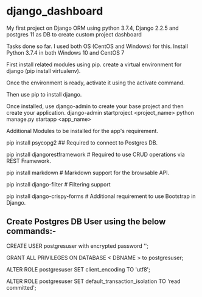 # django_dashboard
My first project on Django ORM using python 3.7.4, Django 2.2.5 and postgres 11 as DB to create custom project dashboard

Tasks done so far. I used both OS (CentOS and Windows) for this.
Install Python 3.7.4 in both Windows 10 and CentOS 7

First install related modules using pip.
create a virtual environment for django (pip install virtualenv).

Once the environment is ready, activate it using the activate command.

Then use pip to install django.

Once installed, use django-admin to create your base project and then create your application.
django-admin startproject <project_name>
python manage.py startapp <app_name>

Additional Modules to be installed for the app's requirement.

pip install psycopg2    ## Required to connect to Postgres DB.

pip install djangorestframework   # Required to use CRUD operations via REST Framework.

pip install markdown       # Markdown support for the browsable API.

pip install django-filter  # Filtering support

pip install django-crispy-forms  # Additional requirement to use Bootstrap in Django.

## Create Postgres DB User using the below commands:-
CREATE USER postgresuser with encrypted password '<password>';
  
GRANT ALL PRIVILEGES ON DATABASE < DBNAME > to postgresuser;
  
ALTER ROLE postgresuser SET client_encoding TO 'utf8';

ALTER ROLE postgresuser SET default_transaction_isolation TO 'read committed';

